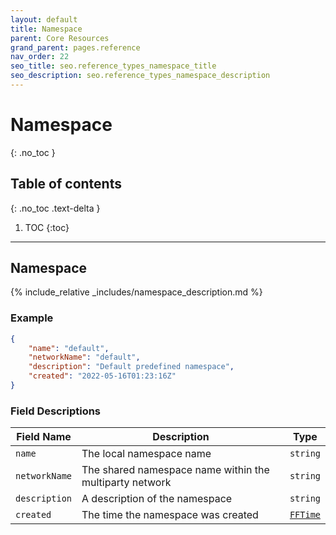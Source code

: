 ```yaml
---
layout: default
title: Namespace
parent: Core Resources
grand_parent: pages.reference
nav_order: 22
seo_title: seo.reference_types_namespace_title
seo_description: seo.reference_types_namespace_description
---
```


# Namespace
{: .no_toc }

## Table of contents
{: .no_toc .text-delta }

1. TOC
{:toc}

---
## Namespace

{% include_relative _includes/namespace_description.md %}

### Example

```json
{
    "name": "default",
    "networkName": "default",
    "description": "Default predefined namespace",
    "created": "2022-05-16T01:23:16Z"
}
```

### Field Descriptions

| Field Name | Description | Type |
|------------|-------------|------|
| `name` | The local namespace name | `string` |
| `networkName` | The shared namespace name within the multiparty network | `string` |
| `description` | A description of the namespace | `string` |
| `created` | The time the namespace was created | [`FFTime`](simpletypes#fftime) |

